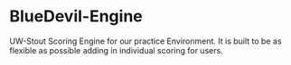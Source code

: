 # BlueDevil-Engine
UW-Stout Scoring Engine for our practice Environment. It is built to be as flexible as possible adding in individual scoring for users.
